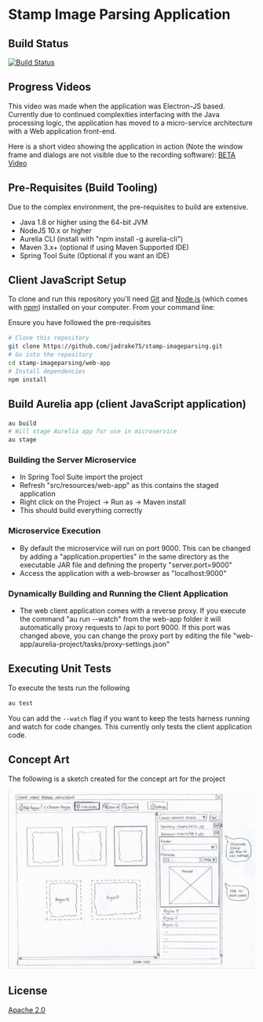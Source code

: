 # Stamp Image Parsing Application

## Build Status

[![Build Status](http://drake-server.ddns.net:9000/job/stamp-image-processing/badge/icon)](http://drake-server.ddns.net:9000/job/stamp-image-processing/)

## Progress Videos

This video was made when the application was Electron-JS based.  Currently due to continued complexities interfacing with the
Java processing logic, the application has moved to a micro-service architecture with a Web application front-end. 

Here is a short video showing the application in action (Note the window frame and dialogs are not visible due to the recording software):
[BETA Video](http://www.drakeserver.com/javaws/videos/BETA%20-%20Stamp%20Image%20Bursting%20Application.mp4)

## Pre-Requisites (Build Tooling)

Due to the complex environment, the pre-requisites to build are extensive.  

- Java 1.8 or higher using the 64-bit JVM
- NodeJS 10.x or higher
- Aurelia CLI (install with "npm install -g aurelia-cli")
- Maven 3.x+ (optional if using Maven Supported IDE)
- Spring Tool Suite (Optional if you want an IDE)

## Client JavaScript Setup

To clone and run this repository you'll need [Git](https://git-scm.com) and [Node.js](https://nodejs.org/en/download/) (which comes with [npm](http://npmjs.com)) installed on your computer. From your command line:

Ensure you have followed the pre-requisites

```bash
# Clone this repository
git clone https://github.com/jadrake75/stamp-imageparsing.git
# Go into the repository
cd stamp-imageparsing/web-app
# Install dependencies
npm install
```


## Build Aurelia app (client JavaScript application)

```bash
au build
# Will stage Aurelia app for use in microservice
au stage
```

### Building the Server Microservice

* In Spring Tool Suite import the project
* Refresh "src/resources/web-app" as this contains the staged application
* Right click on the Project -> Run as -> Maven install
* This should build everything correctly

### Microservice Execution

* By default the microservice will run on port 9000.  This can be changed by adding a "application.properties" in the 
same directory as the executable JAR file and defining the property "server.port=9000"
* Access the application with a web-browser as "localhost:9000"

### Dynamically Building and Running the Client Application

* The web client application comes with a reverse proxy.  If you execute the command "au run --watch" from the web-app folder
it will automatically proxy requests to /api to port 9000.  If this port was changed above, you can change the proxy port by editing
the file "web-app/aurelia-project/tasks/proxy-settings.json"


## Executing Unit Tests

To execute the tests run the following
```bash
au test
```

You can add the ``--watch`` flag if you want to keep the tests harness running and watch for code changes.  This currently only tests the client application code.





## Concept Art

The following is a sketch created for the concept art for the project

![Concept Sketch](https://github.com/jadrake75/stamp-imageparsing/raw/master/assets/sketches/image-bursting-sketch.png)


## License

[Apache 2.0](LICENSE)
